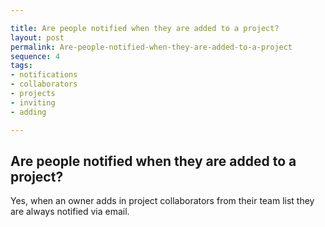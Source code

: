 ```yaml
---

title: Are people notified when they are added to a project?
layout: post
permalink: Are-people-notified-when-they-are-added-to-a-project
sequence: 4
tags:
- notifications
- collaborators
- projects
- inviting
- adding

---
```


## Are people notified when they are added to a project? 
Yes, when an owner adds in project collaborators from their team list they are always notified via email. 
